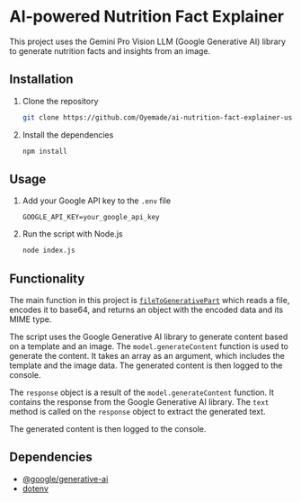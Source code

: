 # AI-powered Nutrition Fact Explainer

This project uses the Gemini Pro Vision LLM (Google Generative AI) library to generate nutrition facts and insights from an image.

## Installation

1. Clone the repository
   ```sh
   git clone https://github.com/Oyemade/ai-nutrition-fact-explainer-using-gemini-pro-vision-llm
   ```
2. Install the dependencies
   ```sh
   npm install
   ```

## Usage

1. Add your Google API key to the `.env` file
   ```env
   GOOGLE_API_KEY=your_google_api_key
   ```
2. Run the script with Node.js
   ```sh
   node index.js
   ```

## Functionality

The main function in this project is [`fileToGenerativePart`](index.js) which reads a file, encodes it to base64, and returns an object with the encoded data and its MIME type.

The script uses the Google Generative AI library to generate content based on a template and an image. The `model.generateContent` function is used to generate the content. It takes an array as an argument, which includes the template and the image data. The generated content is then logged to the console.

The `response` object is a result of the `model.generateContent` function. It contains the response from the Google Generative AI library. The `text` method is called on the `response` object to extract the generated text.

The generated content is then logged to the console.

## Dependencies

- [@google/generative-ai](https://www.npmjs.com/package/@google/generative-ai)
- [dotenv](https://www.npmjs.com/package/dotenv)
